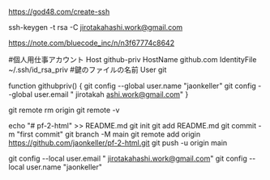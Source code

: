 https://god48.com/create-ssh

ssh-keygen -t rsa -C jirotakahashi.work@gmail.com

https://note.com/bluecode_inc/n/n3f67774c8642



#個人用仕事アカウント
Host github-priv
  HostName github.com
  IdentityFile ~/.ssh/id_rsa_priv #鍵のファイルの名前
  User git



function githubpriv() {
  git config --global user.name "jaonkeller"
  git config --global user.email "	jirotakah
  ashi.work@gmail.com"
}



git remote rm origin
git remote -v


echo "# pf-2-html" >> README.md
git init
git add README.md
git commit -m "first commit"
git branch -M main
git remote add origin https://github.com/jaonkeller/pf-2-html.git
git push -u origin main



git config --local user.email "	jirotakahashi.work@gmail.com"
git config --local user.name "jaonkeller"
